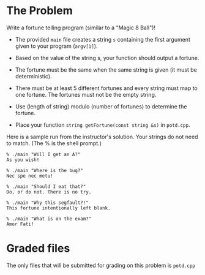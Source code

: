 # The Problem

Write a fortune telling program (similar to a "Magic 8 Ball")!

- The provided `main` file creates a string `s` containing the first argument given to your program (`argv[1]`).

- Based on the value of the string s, your function should output a fortune.

- The fortune must be the same when the same string is given (it must be deterministic).

- There must be at least 5 different fortunes and every string must map to one fortune. The fortunes must not be the empty string.

- Use (length of string) modulo (number of fortunes) to determine the fortune.

- Place your function `string getFortune(const string &s)` in `potd.cpp`.

Here is a sample run from the instructor's solution. Your strings do not need to match. (The % is the shell prompt.)

```
% ./main "Will I get an A?"
As you wish!

% ./main "Where is the bug?"
Nec spe nec metu!

% ./main "Should I eat that?"
Do, or do not. There is no try.

% ./main "Why this segfault?!"
This fortune intentionally left blank.

% ./main "What is on the exam?"
Amor Fati!
```

# Graded files

The only files that will be submitted for grading on this problem is `potd.cpp`
